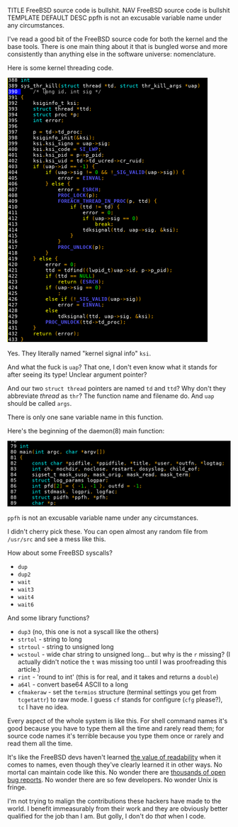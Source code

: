 TITLE FreeBSD source code is bullshit.
NAV FreeBSD source code is bullshit
TEMPLATE DEFAULT
DESC ppfh is not an excusable variable name under any circumstances.

I've read a good bit of the FreeBSD source code for both the kernel and the base tools. There is one main thing about it that is bungled worse and more consistently than anything else in the software universe: nomenclature.

Here is some kernel threading code.

![Kernel threading code](unix_src1.png)

Yes. They literally named "kernel signal info" `ksi`.

And what the fuck is `uap`? That one, I don't even know what it stands for after seeing its type! Unclear argument pointer?

And our two `struct thread` pointers are named `td` and `ttd`? Why don't they abbreviate *thread* as `thr`? The function name and filename do. And `uap` should be called `args`.

There is only one sane variable name in this function.

Here's the beginning of the daemon(8) main function:

![daemon(8) source](unix_src2.png)

`ppfh` is not an excusable variable name under any circumstances.

I didn't cherry pick these. You can open almost any random file from `/usr/src` and see a mess like this.

How about some FreeBSD syscalls?

* `dup`
* `dup2`
* `wait`
* `wait3`
* `wait4`
* `wait6`

And some library functions?

* `dup3` (no, this one is not a syscall like the others)
* `strtol` - string to long
* `strtoul` - string to unsigned long
* `wcstoul` - wide char string to unsigned long... but why is the `r` missing? (I actually didn't notice the `t` was missing too until I was proofreading this article.)
* `rint` - 'round to int' (this is for real, and it takes and returns a `double`)
* `a64l` - convert base64 ASCII to a long
* `cfmakeraw` - set the `termios` structure (terminal settings you get from `tcgetattr`) to raw mode. I guess `cf` stands for configure (`cfg` please?), `tc` I have no idea.

Every aspect of the whole system is like this. <span class="note">For shell command names it's good because you have to type them all the time and rarely read them; for source code names it's terrible because you type them once or rarely and read them all the time.</span>

It's like the FreeBSD devs haven't learned [the value of readability](https://yujiri.xyz/software/readability) when it comes to names, even though they've clearly learned it in other ways. No mortal can maintain code like this. No wonder there are [thousands of open bug reports](https://bugs.freebsd.org/bugzilla/page.cgi?id=showreport.html&type=total_open_bugs_over_time). No wonder there are so few developers. No wonder Unix is fringe.

I'm not trying to malign the contributions these hackers have made to the world. I benefit immeasurably from their work and they are obviously better qualified for the job than I am. But golly, I don't do *that* when I code.
